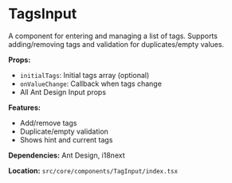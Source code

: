 # TagsInput

A component for entering and managing a list of tags. Supports adding/removing tags and validation for duplicates/empty values.

**Props:**

- `initialTags`: Initial tags array (optional)
- `onValueChange`: Callback when tags change
- All Ant Design Input props

**Features:**

- Add/remove tags
- Duplicate/empty validation
- Shows hint and current tags

**Dependencies:** Ant Design, i18next

**Location:** `src/core/components/TagInput/index.tsx`
